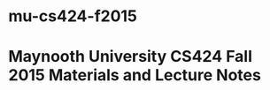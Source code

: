 # mu-cs424-f2015
Maynooth University CS424 Fall 2015 Materials and Lecture Notes
===============================================================

